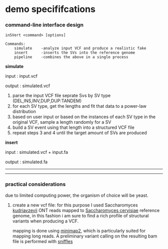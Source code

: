 # demo specififcations 


### command-line interface design
```
inSVert <command> [options]

Commands:
    simulate    -analyze input VCF and produce a realistic fake
    insert      -inserts the SVs into the reference genome
    pipeline    -combines the above in a single process
```

**simulate** 

input : input.vcf

output : simulated.vcf 

1. parse the input VCF file seprate Svs by SV type (DEL,INS,INV,DUP,DUP:TANDEM)
2. for each SV type, get the lengths and fit that data to a power-law distribution
3. based on user input or based on the instances of each SV type in the original VCF, sample a length randomly for a SV
4. build a SV event using that length into a structured VCF file
5. repeat steps 3 and 4 until the target amount of SVs are produced

**insert**

input : simulated.vcf + input.fa 

output : simulated.fa 


------
------

### practical considerations

due to limited computing power, the organism of choice will be yeast.

1. create a new vcf file: 
for this purpose I used Saccharomyces [kudriavzevii](https://trace.ncbi.nlm.nih.gov/Traces/?view=run_browser&page_size=10&acc=SRR7517606&display=download) ONT reads mapped to [Saccharomyces cervisiae](https://www.ncbi.nlm.nih.gov/datasets/genome/GCF_000146045.2/) reference genome, in this fashion i am sure to find a rich profile of structural variants when producing a VCF.

    mapping is done using [minimap2](https://github.com/lh3/minimap2), which is particularly suited for mapping long reads. A preliminary variant calling on the resulting bam file is performed with [sniffles](https://github.com/fritzsedlazeck/Sniffles) 

